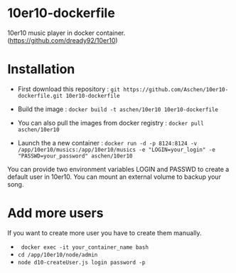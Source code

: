 # 10er10-dockerfile
10er10 music player in docker container. (https://github.com/dready92/10er10)

# Installation
- First download this repository : ```git https://github.com/Aschen/10er10-dockerfile.git 10er10-dockerfile```
- Build the image : ```docker build -t aschen/10er10 10er10-dockerfile ```
- You can also pull the images from docker registry : ```docker pull aschen/10er10```

- Launch the a new container : ```docker run -d -p 8124:8124 -v /app/10er10/musics:/app/10er10/musics -e "LOGIN=your_login" -e "PASSWD=your_password" aschen/10er10 ```

You can provide two environment variables LOGIN and PASSWD to create a default user in 10er10.
You can mount an external volume to backup your song.

# Add more users
If you want to create more user you have to create them manually. 
- ``` docker exec -it your_container_name bash```
- ``` cd /app/10er10/node/admin ```
- ``` node d10-createUser.js login password -p ```
